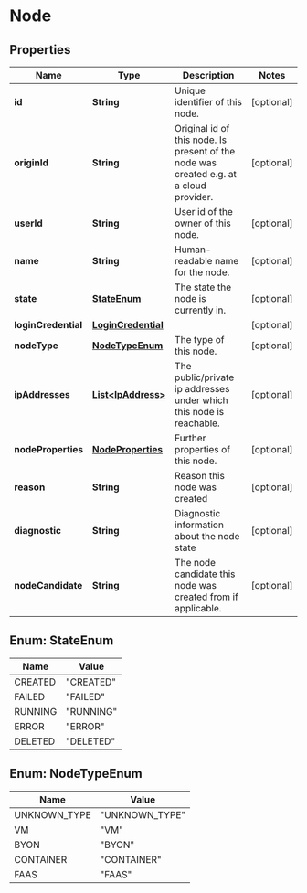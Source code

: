 
# Node

## Properties
Name | Type | Description | Notes
------------ | ------------- | ------------- | -------------
**id** | **String** | Unique identifier of this node.  |  [optional]
**originId** | **String** | Original id of this node. Is present of the node was created e.g. at a cloud provider.  |  [optional]
**userId** | **String** | User id of the owner of this node.  |  [optional]
**name** | **String** | Human-readable name for the node.  |  [optional]
**state** | [**StateEnum**](#StateEnum) | The state the node is currently in.  |  [optional]
**loginCredential** | [**LoginCredential**](LoginCredential.md) |  |  [optional]
**nodeType** | [**NodeTypeEnum**](#NodeTypeEnum) | The type of this node.  |  [optional]
**ipAddresses** | [**List&lt;IpAddress&gt;**](IpAddress.md) | The public/private ip addresses under which this node is reachable.  |  [optional]
**nodeProperties** | [**NodeProperties**](NodeProperties.md) | Further properties of this node.  |  [optional]
**reason** | **String** | Reason this node was created  |  [optional]
**diagnostic** | **String** | Diagnostic information about the node state  |  [optional]
**nodeCandidate** | **String** | The node candidate this node was created from if applicable.  |  [optional]


<a name="StateEnum"></a>
## Enum: StateEnum
Name | Value
---- | -----
CREATED | &quot;CREATED&quot;
FAILED | &quot;FAILED&quot;
RUNNING | &quot;RUNNING&quot;
ERROR | &quot;ERROR&quot;
DELETED | &quot;DELETED&quot;


<a name="NodeTypeEnum"></a>
## Enum: NodeTypeEnum
Name | Value
---- | -----
UNKNOWN_TYPE | &quot;UNKNOWN_TYPE&quot;
VM | &quot;VM&quot;
BYON | &quot;BYON&quot;
CONTAINER | &quot;CONTAINER&quot;
FAAS | &quot;FAAS&quot;



